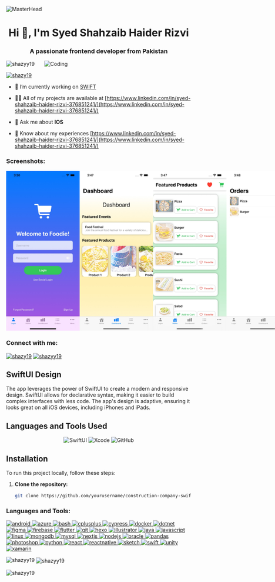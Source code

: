 
![MasterHead](https://user-images.githubusercontent.com/109351602/202650321-7f4da361-f98f-4345-8df4-adf352a11322.gif)
<h1 align="center">Hi 👋, I'm Syed Shahzaib Haider Rizvi</h1>
<h3 align="center">A passionate frontend developer from Pakistan</h3>
<img align="right" alt="Coding" width="400" src="https://cdn.dribbble.com/users/1162077/screenshots/3848914/programmer.gif">

<p align="left"> <img src="https://komarev.com/ghpvc/?username=shazyy19&label=Profile%20views&color=0e75b6&style=flat" alt="shazyy19" /> </p>

<p align="left"> <a href="https://twitter.com/shazy19" target="blank"><img src="https://img.shields.io/twitter/follow/shazy19?logo=twitter&style=for-the-badge" alt="shazy19" /></a> </p>

- 🔭 I’m currently working on [SWIFT](https://developer.apple.com/swift/)

- 👨‍💻 All of my projects are available at [https://www.linkedin.com/in/syed-shahzaib-haider-rizvi-376851241/](https://www.linkedin.com/in/syed-shahzaib-haider-rizvi-376851241/)

- 💬 Ask me about **IOS**

- 📄 Know about my experiences [https://www.linkedin.com/in/syed-shahzaib-haider-rizvi-376851241/](https://www.linkedin.com/in/syed-shahzaib-haider-rizvi-376851241/)

<h3 align="left">Screenshots:</h3>

<div style="display: flex; align-items: center;">
<img src="https://github.com/Shazyy19/foodie/blob/main/login.jpeg" alt="Logo" width="200 style="margin-right: 10px;"/>
<img src="https://github.com/Shazyy19/foodie/blob/main/Dashboard.jpeg" alt="Logo" width="200 style="margin-right: 10px;"/>
  <img src="https://github.com/Shazyy19/foodie/blob/main/Home.jpeg" alt="Logo" width="200 style="margin-right: 10px;"/>
  <img src="https://github.com/Shazyy19/foodie/blob/main/Orders.jpeg" alt="Logo" width="200 style="margin-right: 10px;"/>
  <img src="https://github.com/Shazyy19/foodie/blob/main/More.jpeg" alt="Logo" width="200 style="margin-right: 10px;"/>
  <img src="https://github.com/Shazyy19/foodie/blob/main/Settings.jpeg" alt="Logo" width="200 style="margin-right: 10px;"/>
  <img src="https://github.com/Shazyy19/foodie/blob/main/Chat.jpeg" alt="Logo" width="200 style="margin-right: 10px;"/>
</div>


<h3 align="left">Connect with me:</h3>
<p align="left">
<a href="https://twitter.com/shazy19" target="blank"><img align="center" src="https://raw.githubusercontent.com/rahuldkjain/github-profile-readme-generator/master/src/images/icons/Social/twitter.svg" alt="shazy19" height="30" width="40" /></a>
<a href="https://fb.com/shazyy19" target="blank"><img align="center" src="https://raw.githubusercontent.com/rahuldkjain/github-profile-readme-generator/master/src/images/icons/Social/facebook.svg" alt="shazyy19" height="30" width="40" /></a>
</p>

## SwiftUI Design

The app leverages the power of SwiftUI to create a modern and responsive design. SwiftUI allows for declarative syntax, making it easier to build complex interfaces with less code. The app's design is adaptive, ensuring it looks great on all iOS devices, including iPhones and iPads.

## Languages and Tools Used

<p align="center">
  <img src="https://static-00.iconduck.com/assets.00/swift-icon-1024x917-bgp3yjwv.png" alt="SwiftUI" width="100" height="100"/>
  <img src="https://i.pinimg.com/474x/f3/8a/5f/f38a5f7ca54e2d37a1b4f9818d9c8a6e.jpg" alt="Xcode" width="100" height="100"/>
  <img src="https://seeklogo.com/images/G/github-logo-2E3852456C-seeklogo.com.png" alt="GitHub" width="100" height="100"/>
</p>

## Installation

To run this project locally, follow these steps:

1. **Clone the repository:**
   ```bash
   git clone https://github.com/yourusername/construction-company-swiftui.git
   
<h3 align="left">Languages and Tools:</h3>
<p align="left"> <a href="https://developer.android.com" target="_blank" rel="noreferrer"> <img src="https://raw.githubusercontent.com/devicons/devicon/master/icons/android/android-original-wordmark.svg" alt="android" width="40" height="40"/> </a> <a href="https://azure.microsoft.com/en-in/" target="_blank" rel="noreferrer"> <img src="https://www.vectorlogo.zone/logos/microsoft_azure/microsoft_azure-icon.svg" alt="azure" width="40" height="40"/> </a> <a href="https://www.gnu.org/software/bash/" target="_blank" rel="noreferrer"> <img src="https://www.vectorlogo.zone/logos/gnu_bash/gnu_bash-icon.svg" alt="bash" width="40" height="40"/> </a> <a href="https://www.w3schools.com/cpp/" target="_blank" rel="noreferrer"> <img src="https://raw.githubusercontent.com/devicons/devicon/master/icons/cplusplus/cplusplus-original.svg" alt="cplusplus" width="40" height="40"/> </a> <a href="https://www.cypress.io" target="_blank" rel="noreferrer"> <img src="https://raw.githubusercontent.com/simple-icons/simple-icons/6e46ec1fc23b60c8fd0d2f2ff46db82e16dbd75f/icons/cypress.svg" alt="cypress" width="40" height="40"/> </a> <a href="https://www.docker.com/" target="_blank" rel="noreferrer"> <img src="https://raw.githubusercontent.com/devicons/devicon/master/icons/docker/docker-original-wordmark.svg" alt="docker" width="40" height="40"/> </a> <a href="https://dotnet.microsoft.com/" target="_blank" rel="noreferrer"> <img src="https://raw.githubusercontent.com/devicons/devicon/master/icons/dot-net/dot-net-original-wordmark.svg" alt="dotnet" width="40" height="40"/> </a> <a href="https://www.figma.com/" target="_blank" rel="noreferrer"> <img src="https://www.vectorlogo.zone/logos/figma/figma-icon.svg" alt="figma" width="40" height="40"/> </a> <a href="https://firebase.google.com/" target="_blank" rel="noreferrer"> <img src="https://www.vectorlogo.zone/logos/firebase/firebase-icon.svg" alt="firebase" width="40" height="40"/> </a> <a href="https://flutter.dev" target="_blank" rel="noreferrer"> <img src="https://www.vectorlogo.zone/logos/flutterio/flutterio-icon.svg" alt="flutter" width="40" height="40"/> </a> <a href="https://git-scm.com/" target="_blank" rel="noreferrer"> <img src="https://www.vectorlogo.zone/logos/git-scm/git-scm-icon.svg" alt="git" width="40" height="40"/> </a> <a href="hexo.io/" target="_blank" rel="noreferrer"> <img src="https://www.vectorlogo.zone/logos/hexoio/hexoio-icon.svg" alt="hexo" width="40" height="40"/> </a> <a href="https://www.adobe.com/in/products/illustrator.html" target="_blank" rel="noreferrer"> <img src="https://www.vectorlogo.zone/logos/adobe_illustrator/adobe_illustrator-icon.svg" alt="illustrator" width="40" height="40"/> </a> <a href="https://www.java.com" target="_blank" rel="noreferrer"> <img src="https://raw.githubusercontent.com/devicons/devicon/master/icons/java/java-original.svg" alt="java" width="40" height="40"/> </a> <a href="https://developer.mozilla.org/en-US/docs/Web/JavaScript" target="_blank" rel="noreferrer"> <img src="https://raw.githubusercontent.com/devicons/devicon/master/icons/javascript/javascript-original.svg" alt="javascript" width="40" height="40"/> </a> <a href="https://www.linux.org/" target="_blank" rel="noreferrer"> <img src="https://raw.githubusercontent.com/devicons/devicon/master/icons/linux/linux-original.svg" alt="linux" width="40" height="40"/> </a> <a href="https://www.mongodb.com/" target="_blank" rel="noreferrer"> <img src="https://raw.githubusercontent.com/devicons/devicon/master/icons/mongodb/mongodb-original-wordmark.svg" alt="mongodb" width="40" height="40"/> </a> <a href="https://www.mysql.com/" target="_blank" rel="noreferrer"> <img src="https://raw.githubusercontent.com/devicons/devicon/master/icons/mysql/mysql-original-wordmark.svg" alt="mysql" width="40" height="40"/> </a> <a href="https://nextjs.org/" target="_blank" rel="noreferrer"> <img src="https://cdn.worldvectorlogo.com/logos/nextjs-2.svg" alt="nextjs" width="40" height="40"/> </a> <a href="https://nodejs.org" target="_blank" rel="noreferrer"> <img src="https://raw.githubusercontent.com/devicons/devicon/master/icons/nodejs/nodejs-original-wordmark.svg" alt="nodejs" width="40" height="40"/> </a> <a href="https://www.oracle.com/" target="_blank" rel="noreferrer"> <img src="https://raw.githubusercontent.com/devicons/devicon/master/icons/oracle/oracle-original.svg" alt="oracle" width="40" height="40"/> </a> <a href="https://pandas.pydata.org/" target="_blank" rel="noreferrer"> <img src="https://raw.githubusercontent.com/devicons/devicon/2ae2a900d2f041da66e950e4d48052658d850630/icons/pandas/pandas-original.svg" alt="pandas" width="40" height="40"/> </a> <a href="https://www.photoshop.com/en" target="_blank" rel="noreferrer"> <img src="https://raw.githubusercontent.com/devicons/devicon/master/icons/photoshop/photoshop-line.svg" alt="photoshop" width="40" height="40"/> </a> <a href="https://www.python.org" target="_blank" rel="noreferrer"> <img src="https://raw.githubusercontent.com/devicons/devicon/master/icons/python/python-original.svg" alt="python" width="40" height="40"/> </a> <a href="https://reactjs.org/" target="_blank" rel="noreferrer"> <img src="https://raw.githubusercontent.com/devicons/devicon/master/icons/react/react-original-wordmark.svg" alt="react" width="40" height="40"/> </a> <a href="https://reactnative.dev/" target="_blank" rel="noreferrer"> <img src="https://reactnative.dev/img/header_logo.svg" alt="reactnative" width="40" height="40"/> </a> <a href="https://www.sketch.com/" target="_blank" rel="noreferrer"> <img src="https://www.vectorlogo.zone/logos/sketchapp/sketchapp-icon.svg" alt="sketch" width="40" height="40"/> </a> <a href="https://developer.apple.com/swift/" target="_blank" rel="noreferrer"> <img src="https://raw.githubusercontent.com/devicons/devicon/master/icons/swift/swift-original.svg" alt="swift" width="40" height="40"/> </a> <a href="https://unity.com/" target="_blank" rel="noreferrer"> <img src="https://www.vectorlogo.zone/logos/unity3d/unity3d-icon.svg" alt="unity" width="40" height="40"/> </a> <a href="https://dotnet.microsoft.com/apps/xamarin" target="_blank" rel="noreferrer"> <img src="https://raw.githubusercontent.com/detain/svg-logos/780f25886640cef088af994181646db2f6b1a3f8/svg/xamarin.svg" alt="xamarin" width="40" height="40"/> </a> </p>

<p><img align="left" src="https://github-readme-stats.vercel.app/api/top-langs?username=shazyy19&show_icons=true&locale=en&layout=compact" alt="shazyy19" /></p>

<p>&nbsp;<img align="center" src="https://github-readme-stats.vercel.app/api?username=shazyy19&show_icons=true&locale=en" alt="shazyy19" /></p>

<p><img align="center" src="https://github-readme-streak-stats.herokuapp.com/?user=shazyy19&" alt="shazyy19" /></p>
